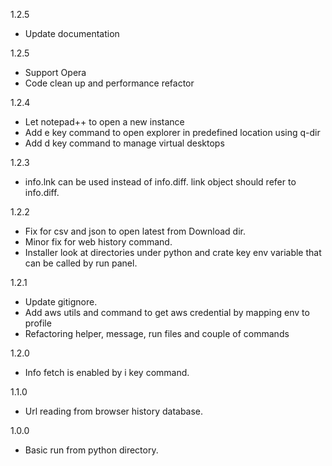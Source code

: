 1.2.5
 - Update documentation
 
 1.2.5
 - Support Opera
 - Code clean up and performance refactor

1.2.4
 - Let notepad++ to open a new instance
 - Add e key command to open explorer in predefined location using q-dir
 - Add d key command to manage virtual desktops

1.2.3
 - info.lnk can be used instead of info.diff. link object should refer to info.diff.

1.2.2
 - Fix for csv and json to open latest from Download dir.
 - Minor fix for web history command.
 - Installer look at directories under python and crate key env variable that can be called by run panel.

1.2.1
 - Update gitignore.
 - Add aws utils and command to get aws credential by mapping env to profile
 - Refactoring helper, message, run files and couple of commands

1.2.0
 - Info fetch is enabled by i key command.

1.1.0
 - Url reading from browser history database.

1.0.0
 - Basic run from python directory.